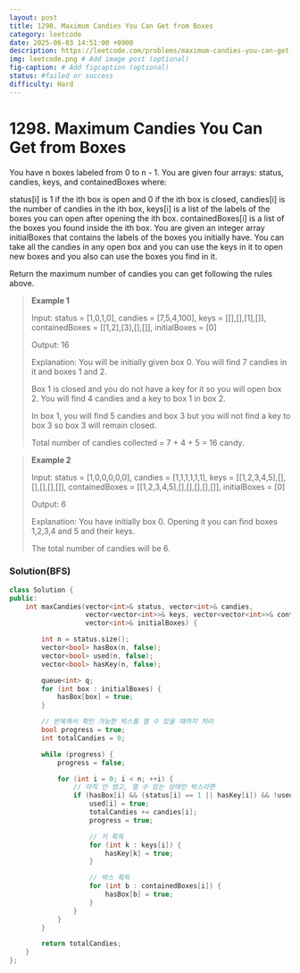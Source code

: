 ```yaml
---
layout: post
title: 1298. Maximum Candies You Can Get from Boxes
category: leetcode
date: 2025-06-03 14:51:00 +0900
description: https://leetcode.com/problems/maximum-candies-you-can-get-from-boxes/description/?envType=daily-question&envId=2025-06-03
img: leetcode.png # Add image post (optional)
fig-caption: # Add figcaption (optional)
status: #failed or success
difficulty: Hard
---
```


# 1298. Maximum Candies You Can Get from Boxes


You have n boxes labeled from 0 to n - 1. You are given four arrays: status, candies, keys, and containedBoxes where:

status[i] is 1 if the ith box is open and 0 if the ith box is closed,
candies[i] is the number of candies in the ith box,
keys[i] is a list of the labels of the boxes you can open after opening the ith box.
containedBoxes[i] is a list of the boxes you found inside the ith box.
You are given an integer array initialBoxes that contains the labels of the boxes you initially have. You can take all the candies in any open box and you can use the keys in it to open new boxes and you also can use the boxes you find in it.

Return the maximum number of candies you can get following the rules above.

 

> **Example 1**
> 
> Input: status = [1,0,1,0], candies = [7,5,4,100], keys = [[],[],[1],[]], containedBoxes = [[1,2],[3],[],[]], initialBoxes = [0]
> 
> Output: 16
> 
> Explanation: You will be initially given box 0. You will find 7 candies in it and boxes 1 and 2.
> 
> Box 1 is closed and you do not have a key for it so you will open box 2. You will find 4 candies and a key to box 1 in box 2.
> 
> In box 1, you will find 5 candies and box 3 but you will not find a key to box 3 so box 3 will remain closed.
> 
> Total number of candies collected = 7 + 4 + 5 = 16 candy.


> **Example 2**
> 
> Input: status = [1,0,0,0,0,0], candies = [1,1,1,1,1,1], keys = [[1,2,3,4,5],[],[],[],[],[]], containedBoxes = [[1,2,3,4,5],[],[],[],[],[]], initialBoxes = [0]
> 
> Output: 6
> 
> Explanation: You have initially box 0. Opening it you can find boxes 1,2,3,4 and 5 and their keys.
> 
> The total number of candies will be 6.


### Solution(BFS)
```cpp
class Solution {
public:
    int maxCandies(vector<int>& status, vector<int>& candies,
                   vector<vector<int>>& keys, vector<vector<int>>& containedBoxes,
                   vector<int>& initialBoxes) {

        int n = status.size();
        vector<bool> hasBox(n, false);
        vector<bool> used(n, false);
        vector<bool> hasKey(n, false);

        queue<int> q;
        for (int box : initialBoxes) {
            hasBox[box] = true;
        }

        // 반복해서 확인 가능한 박스를 열 수 있을 때까지 처리
        bool progress = true;
        int totalCandies = 0;

        while (progress) {
            progress = false;

            for (int i = 0; i < n; ++i) {
                // 아직 안 썼고, 열 수 있는 상태인 박스라면
                if (hasBox[i] && (status[i] == 1 || hasKey[i]) && !used[i]) {
                    used[i] = true;
                    totalCandies += candies[i];
                    progress = true;

                    // 키 획득
                    for (int k : keys[i]) {
                        hasKey[k] = true;
                    }

                    // 박스 획득
                    for (int b : containedBoxes[i]) {
                        hasBox[b] = true;
                    }
                }
            }
        }

        return totalCandies;
    }
};
```